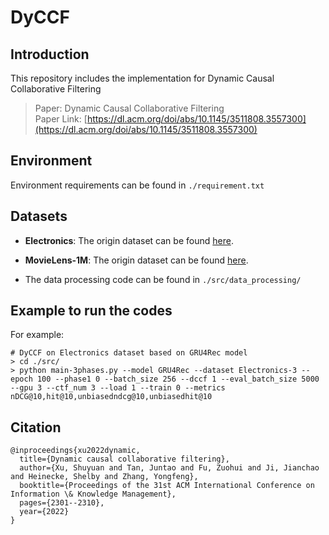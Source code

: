 # DyCCF

## Introduction
This repository includes the implementation for Dynamic Causal Collaborative Filtering

> Paper: Dynamic Causal Collaborative Filtering <br>
> Paper Link: [https://dl.acm.org/doi/abs/10.1145/3511808.3557300](https://dl.acm.org/doi/abs/10.1145/3511808.3557300)

## Environment

Environment requirements can be found in `./requirement.txt`

## Datasets
  
- **Electronics**: The origin dataset can be found [here](https://nijianmo.github.io/amazon/index.html.). 

- **MovieLens-1M**: The origin dataset can be found [here](https://grouplens.org/datasets/movielens/).

- The data processing code can be found in `./src/data_processing/`

## Example to run the codes

For example:

```
# DyCCF on Electronics dataset based on GRU4Rec model
> cd ./src/
> python main-3phases.py --model GRU4Rec --dataset Electronics-3 --epoch 100 --phase1 0 --batch_size 256 --dccf 1 --eval_batch_size 5000 --gpu 3 --ctf_num 3 --load 1 --train 0 --metrics nDCG@10,hit@10,unbiasedndcg@10,unbiasedhit@10
```

## Citation

```
@inproceedings{xu2022dynamic,
  title={Dynamic causal collaborative filtering},
  author={Xu, Shuyuan and Tan, Juntao and Fu, Zuohui and Ji, Jianchao and Heinecke, Shelby and Zhang, Yongfeng},
  booktitle={Proceedings of the 31st ACM International Conference on Information \& Knowledge Management},
  pages={2301--2310},
  year={2022}
}
```
